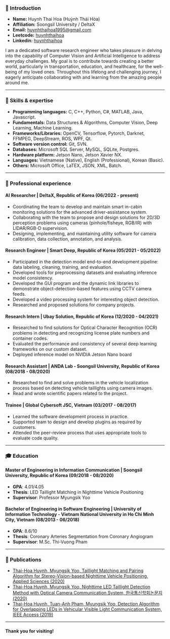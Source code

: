 ### :wave: Introduction 

- **Name:** Huynh Thai Hoa (Huỳnh Thái Hòa)
- **Affiliation:** Soongsil University / DeltaX
- **Email:** huynhthaihoa1995@gmail.com
- **Leetcode:** [huynhthaihoa](https://www.leetcode.com/huynhthaihoa)
- **Linkedin:** [huynhthaihoa](https://www.linkedin.com/in/huynhthaihoa/)

I am a dedicated software research engineer who takes pleasure in delving into the capability of Computer Vision and Artificial Intelligence to address everyday challenges. My goal is to contribute towards creating a better world, particularly in transportation, education, and healthcare, for the well-being of my loved ones. Throughout this lifelong and challenging journey, I eagerly anticipate collaborating with and learning from the amazing people around me.

---

### :wrench: Skills & expertise

- **Programming languages:** C, C++, Python, C#, MATLAB, Java, Javascript.
- **Fundamentals:** Data Structures & Algorithms, Computer Vision, Deep Learning, Machine Learning.
- **Frameworks/Libraries:** OpenCV, Tensorflow, Pytorch, Darknet, FFMPEG, DeepStream, ROS, WPF, Qt.
- **Software version control:** Git, SVN.
- **Databases:** Microsoft SQL Server, MySQL, SQLite, Postgres.
- **Hardware platform:** Jetson Nano, Jetson Xavier NX.
- **Languages:** Vietnamese (Native), English (Professional), Korean (Basic).
- **Others:** Microsoft Office, LaTEX, JSON, XML, Batch.
  
---

### :briefcase: Professional experience
#### AI Researcher | DeltaX, Republic of Korea (06/2022 - present)
  - Coordinating the team to develop and maintain smart in-cabin monitoring solutions for the advanced driver-assistance system.
  - Collaborating with the team to propose and design solutions for 2D/3D perception problems using cameras (pinhole/fisheye, RGB/IR) with LIDAR/RGB-D supervision.
  - Designing, implementing, and maintaining utility software for camera calibration, data collection, annotation, and analysis.
#### Research Engineer | Smart Deep, Republic of Korea (05/2021 - 05/2022)
  - Participated in the detection model end-to-end development pipeline: data labeling, cleaning, training, and evaluation.
  - Developed tools for preprocessing datasets and evaluating inference model consistency.
  - Developed the GUI program and the dynamic link libraries to demonstrate object-detection-based features using CCTV camera feeds.
  - Developed a video processing system for interesting object detection.
  - Researched and proposed solutions for company projects.
#### Research Intern | Ubay Solution, Republic of Korea (12/2020 - 04/2021)
  - Researched to find solutions for Optical Character Recognition (OCR) problems in detecting and recognizing license plate numbers and container codes.
  - Evaluated the performance and consistency of several deep learning frameworks on our custom dataset.
  - Deployed inference model on NVIDIA Jetson Nano board
#### Research Assistant | ANDA Lab - Soongsil University, Republic of Korea (08/2018 - 08/2020)
  - Researched to find and solve problems in the vehicle localization process based on detecting vehicle taillights using camera images.
  - Read and wrote scientific papers related to the project.
#### Trainee | Global Cybersoft JSC, Vietnam (03/2017 - 08/2017)
  - Learned the software development process in practice.
  - Supported team to design and develop plugins as required by customers.
  - Attended the peer-review process that uses appropriate tools to evaluate code quality.

---

### :mortar_board: Education
#### Master of Engineering in Information Communication | Soongsil University, Republic of Korea (09/2018 - 08/2020)
  - **GPA**: 4.01/4.05
  - **Thesis**: LED Taillight Matching in Nighttime Vehicle Positioning
  - **Supervisor**: Professor Myungsik Yoo
#### Bachelor of Engineering in Software Engineering | University of Information Technology - Vietnam National University in Ho Chi Minh City, Vietnam (08/2013 - 06/2018)
  - **GPA**: 8.6/10
  - **Thesis**: Coronary Arteries Segmentation from Coronary Angiogram
  - **Supervisor**: M.Sc. Thi-Vuong Pham

 ---
 
 ### :newspaper: Publications
- [Thai-Hoa Huynh, Myungsik Yoo, Taillight Matching and Pairing Algorithm for Stereo-Vision-based Nighttime Vehicle Positioning, Applied Sciences (2020)](https://www.mdpi.com/2076-3417/10/19/6800)
- [Thai-Hoa Huynh, Myungsik Yoo, Nighttime LED Taillight Detection Method with Optical Camera Communication System, 한국통신학회논문지 (2020)](https://www.dbpia.co.kr/journal/articleDetail?nodeId=NODE10440000)
- [Thai-Hoa Huynh, Tuan-Anh Pham, Myungsik Yoo, Detection Algorithm for Overlapping LEDs in Vehicular Visible Light Communication System, IEEE Access (2019)](https://ieeexplore.ieee.org/document/8792184)
  
---

#### Thank you for visiting!
